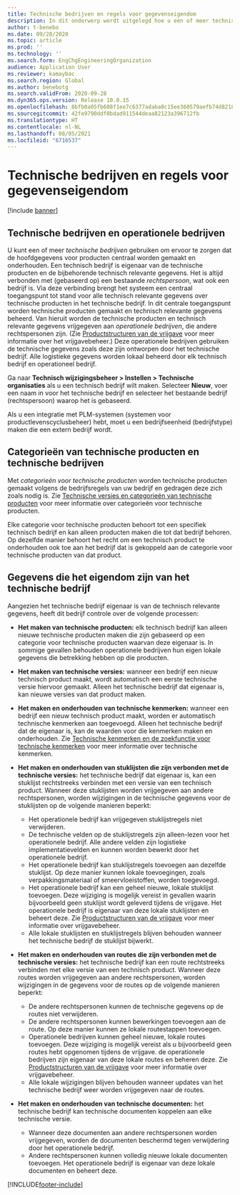 ```yaml
---
title: Technische bedrijven en regels voor gegevenseigendom
description: In dit onderwerp wordt uitgelegd hoe u een of meer technische bedrijven kunt gebruiken om ervoor te zorgen dat de hoofdgegevens voor producten centraal worden gemaakt en onderhouden. Een technisch bedrijf staat voor het bedrijf dat eigenaar is van de technische producten en de technisch relevante gegevens.
author: t-benebo
ms.date: 09/28/2020
ms.topic: article
ms.prod: ''
ms.technology: ''
ms.search.form: EngChgEngineeringOrganization
audience: Application User
ms.reviewer: kamaybac
ms.search.region: Global
ms.author: benebotg
ms.search.validFrom: 2020-09-28
ms.dyn365.ops.version: Release 10.0.15
ms.openlocfilehash: 8bfb0a05fb608f1ee7c6377adaba0c15ee360579aefb74d8218ea4b3dfed9003
ms.sourcegitcommit: 42fe9790ddf0bdad911544deaa82123a396712fb
ms.translationtype: HT
ms.contentlocale: nl-NL
ms.lasthandoff: 08/05/2021
ms.locfileid: "6716537"
---
```

# <a name="engineering-companies-and-data-ownership-rules"></a>Technische bedrijven en regels voor gegevenseigendom

[!include [banner](../includes/banner.md)]

## <a name="engineering-companies-and-operational-companies"></a>Technische bedrijven en operationele bedrijven

U kunt een of meer *technische bedrijven* gebruiken om ervoor te zorgen dat de hoofdgegevens voor producten centraal worden gemaakt en onderhouden. Een technisch bedrijf is eigenaar van de technische producten en de bijbehorende technisch relevante gegevens. Het is altijd verbonden met (gebaseerd op) een bestaande *rechtspersoon*, wat ook een bedrijf is. Via deze verbinding brengt het systeem een centraal toegangspunt tot stand voor alle technisch relevante gegevens over technische producten in het technische bedrijf. In dit centrale toegangspunt worden technische producten gemaakt en technisch relevante gegevens beheerd. Van hieruit worden de technische producten en technisch relevante gegevens vrijgegeven aan *operationele bedrijven*, die andere rechtspersonen zijn. (Zie [Productstructuren van de vrijgave](release-product-structure.md) voor meer informatie over het vrijgavebeheer.) Deze operationele bedrijven gebruiken de technische gegevens zoals deze zijn ontworpen door het technische bedrijf. Alle logistieke gegevens worden lokaal beheerd door elk technisch bedrijf en operationeel bedrijf.

Ga naar **Technisch wijzigingsbeheer \> Instellen \> Technische organisaties** als u een technisch bedrijf wilt maken. Selecteer **Nieuw**, voer een naam in voor het technische bedrijf en selecteer het bestaande bedrijf (rechtspersoon) waarop het is gebaseerd.

Als u een integratie met PLM-systemen (systemen voor productlevenscyclusbeheer) hebt, moet u een bedrijfseenheid (bedrijfstype) maken die een extern bedrijf wordt.

## <a name="engineering-product-categories-and-engineering-companies"></a>Categorieën van technische producten en technische bedrijven

Met *categorieën voor technische producten* worden technische producten gemaakt volgens de bedrijfsregels van uw bedrijf en gedragen deze zich zoals nodig is. Zie [Technische versies en categorieën van technische producten](engineering-versions-product-category.md) voor meer informatie over categorieën voor technische producten.

Elke categorie voor technische producten behoort tot een specifiek technisch bedrijf en kan alleen producten maken die tot dat bedrijf behoren. Op dezelfde manier behoort het recht om een technisch product te onderhouden ook toe aan het bedrijf dat is gekoppeld aan de categorie voor technische producten van dat product.

## <a name="data-that-is-owned-by-the-engineering-company"></a>Gegevens die het eigendom zijn van het technische bedrijf

Aangezien het technische bedrijf eigenaar is van de technisch relevante gegevens, heeft dit bedrijf controle over de volgende processen:

- **Het maken van technische producten:** elk technisch bedrijf kan alleen nieuwe technische producten maken die zijn gebaseerd op een categorie voor technische producten waarvan deze eigenaar is. In sommige gevallen behouden operationele bedrijven hun eigen lokale gegevens die betrekking hebben op die producten.
- **Het maken van technische versies:** wanneer een bedrijf een nieuw technisch product maakt, wordt automatisch een eerste technische versie hiervoor gemaakt. Alleen het technische bedrijf dat eigenaar is, kan nieuwe versies van dat product maken.
- **Het maken en onderhouden van technische kenmerken:** wanneer een bedrijf een nieuw technisch product maakt, worden er automatisch technische kenmerken aan toegevoegd. Alleen het technische bedrijf dat de eigenaar is, kan de waarden voor die kenmerken maken en onderhouden. Zie [Technische kenmerken en de zoekfunctie voor technische kenmerken](engineering-attributes-and-search.md) voor meer informatie over technische kenmerken.
- **Het maken en onderhouden van stuklijsten die zijn verbonden met de technische versies:** het technische bedrijf dat eigenaar is, kan een stuklijst rechtstreeks verbinden met een versie van een technisch product. Wanneer deze stuklijsten worden vrijgegeven aan andere rechtspersonen, worden wijzigingen in de technische gegevens voor de stuklijsten op de volgende manieren beperkt:

    - Het operationele bedrijf kan vrijgegeven stuklijstregels niet verwijderen.
    - De technische velden op de stuklijstregels zijn alleen-lezen voor het operationele bedrijf. Alle andere velden zijn logistieke implementatievelden en kunnen worden bewerkt door het operationele bedrijf.
    - Het operationele bedrijf kan stuklijstregels toevoegen aan dezelfde stuklijst. Op deze manier kunnen lokale toevoegingen, zoals verpakkingsmateriaal of smeervloeistoffen, worden toegevoegd.
    - Het operationele bedrijf kan een geheel nieuwe, lokale stuklijst toevoegen. Deze wijziging is mogelijk vereist in gevallen waarin bijvoorbeeld geen stuklijst wordt geleverd tijdens de vrijgave. Het operationele bedrijf is eigenaar van deze lokale stuklijsten en beheert deze. Zie [Productstructuren van de vrijgave](release-product-structure.md) voor meer informatie over vrijgavebeheer.
    - Alle lokale stuklijsten en stuklijstregels blijven behouden wanneer het technische bedrijf de stuklijst bijwerkt.

- **Het maken en onderhouden van routes die zijn verbonden met de technische versies:** het technische bedrijf kan een route rechtstreeks verbinden met elke versie van een technisch product. Wanneer deze routes worden vrijgegeven aan andere rechtspersonen, worden wijzigingen in de gegevens voor de routes op de volgende manieren beperkt:

    - De andere rechtspersonen kunnen de technische gegevens op de routes niet verwijderen.
    - De andere rechtspersonen kunnen bewerkingen toevoegen aan de route. Op deze manier kunnen ze lokale routestappen toevoegen.
    - Operationele bedrijven kunnen geheel nieuwe, lokale routes toevoegen. Deze wijziging is mogelijk vereist als u bijvoorbeeld geen routes hebt opgenomen tijdens de vrijgave. de operationele bedrijven zijn eigenaar van deze lokale routes en beheren deze. Zie [Productstructuren van de vrijgave](release-product-structure.md) voor meer informatie over vrijgavebeheer.
    - Alle lokale wijzigingen blijven behouden wanneer updates van het technische bedrijf weer worden vrijgegeven naar de routes.

- **Het maken en onderhouden van technische documenten:** het technische bedrijf kan technische documenten koppelen aan elke technische versie.

    - Wanneer deze documenten aan andere rechtspersonen worden vrijgegeven, worden de documenten beschermd tegen verwijdering door het operationele bedrijf.
    - Andere rechtspersonen kunnen volledig nieuwe lokale documenten toevoegen. Het operationele bedrijf is eigenaar van deze lokale documenten en beheert deze.


[!INCLUDE[footer-include](../../includes/footer-banner.md)]